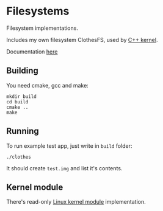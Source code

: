 # Filesystems

Filesystem implementations.

Includes my own filesystem ClothesFS, used by [C++ kernel](https://github.com/jroivas/cxx-kernel/tree/master/src/fs).

Documentation [here](doc/clothes.md)


## Building

You need cmake, gcc and make:

    mkdir build
    cd build
    cmake ..
    make

## Running

To run example test app, just write in `build` folder:

    ./clothes

It should create `test.img` and list it's contents.


## Kernel module

There's read-only [Linux kernel module](module/) implementation.
